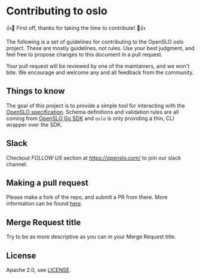 # Contributing to oslo

:+1::tada: First off, thanks for taking the time to contribute! :tada::+1:

The following is a set of guidelines for contributing to the OpenSLO oslo
project. These are mostly guidelines, not rules. Use your best judgment, and
feel free to propose changes to this document in a pull request.

Your pull request will be reviewed by one of the maintainers, and we won't bite.
We encourage and welcome any and all feedback from the community.

## Things to know

The goal of this project is to provide a simple tool for interacting with the [OpenSLO specification](https://github.com/OpenSLO/OpenSLO).
Schema definitions and validation rules are all coming from
[OpenSLO Go SDK](https://github.com/OpenSLO/go-sdk) and `oslo` is only
providing a thin, CLI wrapper over the SDK.

## Slack

Checkout _FOLLOW US_ section at <https://openslo.com/> to join our slack channel.

## Making a pull request

Please make a fork of the repo, and submit a PR from there.  More information can
be found [here](https://docs.github.com/en/github/collaborating-with-issues-and-pull-requests/creating-a-pull-request).

## Merge Request title

Try to be as more descriptive as you can in your Merge Request title.

## License

Apache 2.0, see [LICENSE](LICENSE).
